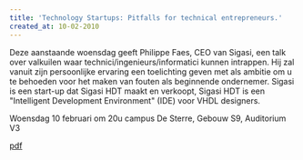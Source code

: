 ```yaml
---
title: 'Technology Startups: Pitfalls for technical entrepreneurs.'
created_at: 10-02-2010
---
```


Deze aanstaande woensdag geeft Philippe Faes, CEO van Sigasi, een talk over valkuilen waar technici/ingenieurs/informatici kunnen intrappen. Hij zal vanuit zijn persoonlijke ervaring een toelichting geven met als ambitie om u te behoeden voor het maken van fouten als beginnende ondernemer. Sigasi is een start-up dat Sigasi HDT maakt en verkoopt, Sigasi HDT is een "Intelligent Development Environment" (IDE) voor VHDL designers.

Woensdag 10 februari om 20u campus De Sterre, Gebouw S9, Auditorium V3

[pdf](https://zeus.ugent.be/wp-content/uploads/2010/02/ondernemers.pdf)
